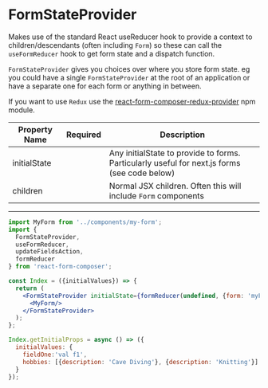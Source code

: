 # FormStateProvider
Makes use of the standard React useReducer hook to provide a context to children/descendants (often including `Form`) so these can call the `useFormReducer` hook to get form state and a dispatch function.

`FormStateProvider` gives you choices over where you store form state. eg you could have a single `FormStateProvider` at the root of an application or have a separate one for each form or anything in between.

If you want to use `Redux` use the [react-form-composer-redux-provider](https://www.npmjs.com/package/react-form-composer-redux-provider) npm module.

| Property Name      | Required | Description                                                                                                                                                                                                                                                                                                                                                                                           |
|--------------------|----------|------------------------------------------------------------------------------------------------------------|
| initialState       |          | Any initialState to provide to forms. Particularly useful for next.js forms (see code below)               |
| children           |          | Normal JSX children. Often this will include `Form` components                                             |

---

``` jsx
import MyForm from '../components/my-form';
import {
  FormStateProvider,
  useFormReducer,
  updateFieldsAction,
  formReducer
} from 'react-form-composer'; 

const Index = ({initialValues}) => {
  return (
    <FormStateProvider initialState={formReducer(undefined, {form: 'myForm', ...updateFieldsAction(initialValues)})}>
      <MyForm/>
    </FormStateProvider>
  );
};

Index.getInitialProps = async () => ({
  initialValues: {
    fieldOne:'val f1',
    hobbies: [{description: 'Cave Diving'}, {description: 'Knitting'}]
  }
});
```
